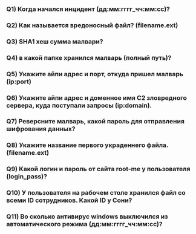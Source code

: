 ### Q1) Когда начался инцидент (дд:мм:гггг_чч:мм:сс)?

### Q2) Как называется вредоносный файл? (filename.ext)

### Q3) SHA1 хеш сумма малвари?

### Q4) в какой папке хранилcя малварь (полный путь)?

### Q5) Укажите айпи адрес и порт, откуда пришел малварь (ip:port)

### Q6) Укажите айпи адрес и доменное имя C2 зловредного сервера, куда поступали запросы (ip:domain).

### Q7) Реверсните малварь, какой пароль для отправления шифрования данных?

### Q8) Укажите название первого украденнего файла. (filename.ext)

### Q9) Какой логин и пароль от сайта root-me у пользователя (login_pass)?

### Q10) У пользователя на рабочем столе хранился файл со всеми ID сотрудников. Какой ID у Сони?

### Q11) Во сколько антивирус windows выключился из автоматического режима (дд:мм:гггг_чч:мм:сс)?


